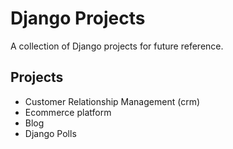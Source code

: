 # Django Projects

A collection of Django projects for future reference.

## Projects

- Customer Relationship Management (crm)
- Ecommerce platform
- Blog
- Django Polls
